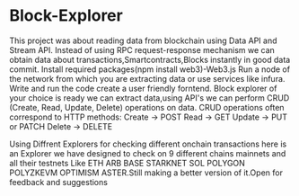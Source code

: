 # Block-Explorer
This project was about reading data from blockchain using Data API and Stream API.
Instead of using RPC request-response mechanism we can obtain data about transactions,Smartcontracts,Blocks instantly in good data commit.
Install required packages(npm install web3)-Web3.js
Run a node of the network from which you are extracting data or use services like infura.
Write and run the code create a user friendly forntend.
Block explorer of your choice is ready we can extract data,using API's we can perform CRUD (Create, Read, Update, Delete) operations on data.
CRUD operations often correspond to HTTP methods:
Create -> POST
Read -> GET
Update -> PUT or PATCH
Delete -> DELETE

Using Diffrent Explorers for checking different onchain transactions here is an Explorer we have designed to check on 9 different chains mainnets and all their testnets Like ETH ARB BASE STARKNET SOL POLYGON POLYZKEVM OPTIMISM ASTER.Still making a better version of it.Open for feedback and suggestions
